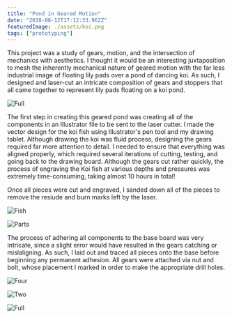 ```yaml
---
title: "Pond in Geared Motion"
date: "2018-08-12T17:12:33.962Z"
featuredImage: ./assets/koi.png
tags: ["prototyping"]
---
```


This project was a study of gears, motion, and the intersection of mechanics with aesthetics. I thought it would be an interesting juxtaposition to mesh the inherently mechanical nature of geared motion with the far less industrial image of floating lily pads over a pond of dancing koi. As such, I designed and laser-cut an intricate composition of gears and stoppers that all came together to represent lily pads floating on a koi pond.

![Full](/assets/full.png)

The first step in creating this geared pond was creating all of the components in an Illustrator file to be sent to the laser cutter. I made the vector design for the koi fish using Illustrator's pen tool and my drawing tablet. Although drawing the koi was fluid process, designing the gears required far more attention to detail. I needed to ensure that everything was aligned properly, which required several iterations of cutting, testing, and going back to the drawing board. Although the gears cut rather quickly, the process of engraving the Koi fish at various depths and pressures was extremely time-consuming, taking almost 10 hours in total!

Once all pieces were cut and engraved, I sanded down all of the pieces to remove the resiude and burn marks left by the laser.

![Fish](/assets/fish.png)

![Parts](/assets/parts.png)

The process of adhering all components to the base board was very intricate, since a slight error would have resulted in the gears catching or mislaligning. As such, I laid out and traced all pieces onto the base before beginning any permanent adhesion. All gears were attached via nut and bolt, whose placement I marked in order to make the appropriate drill holes.

![Four](/assets/four.png)

![Two](/assets/two.png)

![Full](/assets/full.png)
